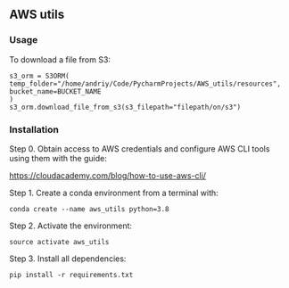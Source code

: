 ## AWS utils

### Usage

To download a file from S3:
```
s3_orm = S3ORM(
temp_folder="/home/andriy/Code/PycharmProjects/AWS_utils/resources",
bucket_name=BUCKET_NAME
)
s3_orm.download_file_from_s3(s3_filepath="filepath/on/s3")
```

### Installation

Step 0. Obtain access to AWS credentials and configure AWS CLI tools using them with the guide:

https://cloudacademy.com/blog/how-to-use-aws-cli/

Step 1. Create a conda environment from a terminal with:

```
conda create --name aws_utils python=3.8
```

Step 2. Activate the environment:
```
source activate aws_utils
```
Step 3. Install all dependencies:
```
pip install -r requirements.txt
```

